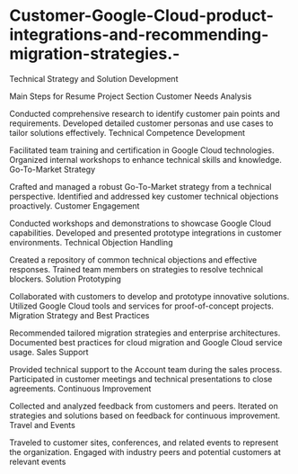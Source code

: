 # Customer-Google-Cloud-product-integrations-and-recommending-migration-strategies.-
Technical Strategy and Solution Development

Main Steps for Resume Project Section
Customer Needs Analysis

Conducted comprehensive research to identify customer pain points and requirements.
Developed detailed customer personas and use cases to tailor solutions effectively.
Technical Competence Development

Facilitated team training and certification in Google Cloud technologies.
Organized internal workshops to enhance technical skills and knowledge.
Go-To-Market Strategy

Crafted and managed a robust Go-To-Market strategy from a technical perspective.
Identified and addressed key customer technical objections proactively.
Customer Engagement

Conducted workshops and demonstrations to showcase Google Cloud capabilities.
Developed and presented prototype integrations in customer environments.
Technical Objection Handling

Created a repository of common technical objections and effective responses.
Trained team members on strategies to resolve technical blockers.
Solution Prototyping

Collaborated with customers to develop and prototype innovative solutions.
Utilized Google Cloud tools and services for proof-of-concept projects.
Migration Strategy and Best Practices

Recommended tailored migration strategies and enterprise architectures.
Documented best practices for cloud migration and Google Cloud service usage.
Sales Support

Provided technical support to the Account team during the sales process.
Participated in customer meetings and technical presentations to close agreements.
Continuous Improvement

Collected and analyzed feedback from customers and peers.
Iterated on strategies and solutions based on feedback for continuous improvement.
Travel and Events

Traveled to customer sites, conferences, and related events to represent the organization.
Engaged with industry peers and potential customers at relevant events

